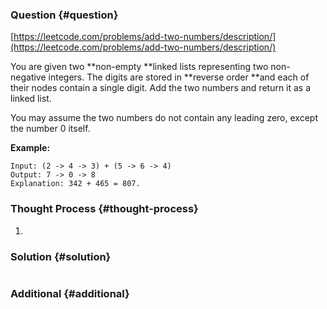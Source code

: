 ### Question {#question}

[https://leetcode.com/problems/add-two-numbers/description/](https://leetcode.com/problems/add-two-numbers/description/)

You are given two **non-empty **linked lists representing two non-negative integers. The digits are stored in **reverse order **and each of their nodes contain a single digit. Add the two numbers and return it as a linked list.

You may assume the two numbers do not contain any leading zero, except the number 0 itself.

**Example:**

```
Input: (2 -> 4 -> 3) + (5 -> 6 -> 4)
Output: 7 -> 0 -> 8
Explanation: 342 + 465 = 807.
```

### Thought Process {#thought-process}

1. 
### Solution {#solution}

```java

```

### Additional {#additional}



